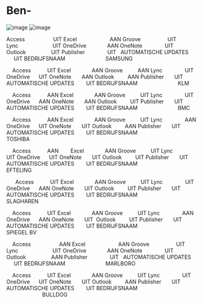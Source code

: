 # Ben-

![image](https://user-images.githubusercontent.com/54288899/230917571-737e9aac-4112-461f-b27e-e58d1a2eca0f.png)
![image](https://user-images.githubusercontent.com/54288899/230917751-033a45ae-2c48-428f-90d8-d48f32a4db19.png)


Access                   UIT
Excel                      AAN
Groove                  UIT
Lync                       UIT
OneDrive              AAN
OneNote               UIT
Outlook                 UIT
Publisher               UIT
 
AUTOMATISCHE UPDATES        UIT
BEDRIJFSNAAM                           SAMSUNG

 
 
Access           UIT
Excel              AAN
Groove          AAN
Lync               UIT
OneDrive      UIT
OneNote       AAN
Outlook         AAN
Publisher       UIT
 
AUTOMATISCHE UPDATES        UIT
BEDRIJFSNAAM                           KLM
 

 
 
Access           AAN
Excel              AAN
Groove          UIT
Lync               UIT
OneDrive      AAN
OneNote       AAN
Outlook         UIT
Publisher       UIT
 
AUTOMATISCHE UPDATES        UIT
BEDRIJFSNAAM                           BMC
 

 
 
Access           AAN
Excel              AAN
Groove          UIT
Lync               AAN
OneDrive      UIT
OneNote       UIT
Outlook         AAN
Publisher       UIT
 
AUTOMATISCHE UPDATES        UIT
BEDRIJFSNAAM                           TOSHIBA
 
 

 
 
Access           AAN       
Excel              AAN
Groove          UIT
Lync               UIT
OneDrive      UIT
OneNote       UIT
Outlook         UIT
Publisher       UIT
 
AUTOMATISCHE UPDATES        UIT
BEDRIJFSNAAM                           EFTELING
 

 
 
 
Access           UIT
Excel              AAN
Groove          UIT
Lync               UIT
OneDrive      AAN
OneNote       UIT
Outlook         UIT
Publisher       UIT
 
AUTOMATISCHE UPDATES        UIT
BEDRIJFSNAAM                           SLAGHAREN
 

 
 
Access           UIT
Excel              AAN
Groove          UIT
Lync               AAN
OneDrive      AAN
OneNote       UIT 
Outlook         UIT
Publisher       UIT
 
AUTOMATISCHE UPDATES        UIT
BEDRIJFSNAAM                           SPIEGEL BV
 

 
 
Access                   AAN
Excel                      AAN
Groove                  UIT
Lync                       UIT
OneDrive              AAN
OneNote               UIT
Outlook                 AAN
Publisher               UIT
 
AUTOMATISCHE UPDATES        UIT
BEDRIJFSNAAM                           MARLBORO
 

 
 
Access           UIT
Excel              AAN
Groove          UIT
Lync               UIT
OneDrive      UIT
OneNote       UIT
Outlook         AAN
Publisher       UIT
 
AUTOMATISCHE UPDATES        UIT
BEDRIJFSNAAM                           BULLDOG

